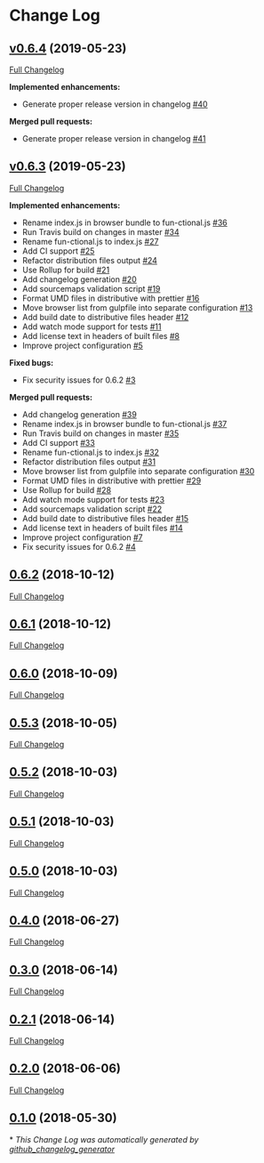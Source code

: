 # Change Log

## [v0.6.4](https://github.com/Constantiner/fun-ctional/tree/v0.6.4) (2019-05-23)
[Full Changelog](https://github.com/Constantiner/fun-ctional/compare/v0.6.3...v0.6.4)

**Implemented enhancements:**

- Generate proper release version in changelog [\#40](https://github.com/Constantiner/fun-ctional/issues/40)

**Merged pull requests:**

- Generate proper release version in changelog [\#41](https://github.com/Constantiner/fun-ctional/pull/41)

## [v0.6.3](https://github.com/Constantiner/fun-ctional/tree/v0.6.3) (2019-05-23)
[Full Changelog](https://github.com/Constantiner/fun-ctional/compare/0.6.2...v0.6.3)

**Implemented enhancements:**

- Rename index.js in browser bundle to fun-ctional.js [\#36](https://github.com/Constantiner/fun-ctional/issues/36)
- Run Travis build on changes in master [\#34](https://github.com/Constantiner/fun-ctional/issues/34)
- Rename fun-ctional.js to index.js [\#27](https://github.com/Constantiner/fun-ctional/issues/27)
- Add CI support [\#25](https://github.com/Constantiner/fun-ctional/issues/25)
- Refactor distribution files output [\#24](https://github.com/Constantiner/fun-ctional/issues/24)
- Use Rollup for build [\#21](https://github.com/Constantiner/fun-ctional/issues/21)
- Add changelog generation [\#20](https://github.com/Constantiner/fun-ctional/issues/20)
- Add sourcemaps validation script [\#19](https://github.com/Constantiner/fun-ctional/issues/19)
- Format UMD files in distributive with prettier [\#16](https://github.com/Constantiner/fun-ctional/issues/16)
- Move browser list from gulpfile into separate configuration [\#13](https://github.com/Constantiner/fun-ctional/issues/13)
- Add build date to distributive files header [\#12](https://github.com/Constantiner/fun-ctional/issues/12)
- Add watch mode support for tests [\#11](https://github.com/Constantiner/fun-ctional/issues/11)
- Add license text in headers of built files [\#8](https://github.com/Constantiner/fun-ctional/issues/8)
- Improve project configuration [\#5](https://github.com/Constantiner/fun-ctional/issues/5)

**Fixed bugs:**

- Fix security issues for 0.6.2 [\#3](https://github.com/Constantiner/fun-ctional/issues/3)

**Merged pull requests:**

- Add changelog generation [\#39](https://github.com/Constantiner/fun-ctional/pull/39)
- Rename index.js in browser bundle to fun-ctional.js [\#37](https://github.com/Constantiner/fun-ctional/pull/37)
- Run Travis build on changes in master [\#35](https://github.com/Constantiner/fun-ctional/pull/35)
- Add CI support [\#33](https://github.com/Constantiner/fun-ctional/pull/33)
- Rename fun-ctional.js to index.js [\#32](https://github.com/Constantiner/fun-ctional/pull/32)
- Refactor distribution files output [\#31](https://github.com/Constantiner/fun-ctional/pull/31)
- Move browser list from gulpfile into separate configuration [\#30](https://github.com/Constantiner/fun-ctional/pull/30)
- Format UMD files in distributive with prettier [\#29](https://github.com/Constantiner/fun-ctional/pull/29)
- Use Rollup for build [\#28](https://github.com/Constantiner/fun-ctional/pull/28)
- Add watch mode support for tests [\#23](https://github.com/Constantiner/fun-ctional/pull/23)
- Add sourcemaps validation script [\#22](https://github.com/Constantiner/fun-ctional/pull/22)
- Add build date to distributive files header [\#15](https://github.com/Constantiner/fun-ctional/pull/15)
- Add license text in headers of built files [\#14](https://github.com/Constantiner/fun-ctional/pull/14)
- Improve project configuration [\#7](https://github.com/Constantiner/fun-ctional/pull/7)
- Fix security issues for 0.6.2 [\#4](https://github.com/Constantiner/fun-ctional/pull/4)

## [0.6.2](https://github.com/Constantiner/fun-ctional/tree/0.6.2) (2018-10-12)
[Full Changelog](https://github.com/Constantiner/fun-ctional/compare/0.6.1...0.6.2)

## [0.6.1](https://github.com/Constantiner/fun-ctional/tree/0.6.1) (2018-10-12)
[Full Changelog](https://github.com/Constantiner/fun-ctional/compare/0.6.0...0.6.1)

## [0.6.0](https://github.com/Constantiner/fun-ctional/tree/0.6.0) (2018-10-09)
[Full Changelog](https://github.com/Constantiner/fun-ctional/compare/0.5.3...0.6.0)

## [0.5.3](https://github.com/Constantiner/fun-ctional/tree/0.5.3) (2018-10-05)
[Full Changelog](https://github.com/Constantiner/fun-ctional/compare/0.5.2...0.5.3)

## [0.5.2](https://github.com/Constantiner/fun-ctional/tree/0.5.2) (2018-10-03)
[Full Changelog](https://github.com/Constantiner/fun-ctional/compare/0.5.1...0.5.2)

## [0.5.1](https://github.com/Constantiner/fun-ctional/tree/0.5.1) (2018-10-03)
[Full Changelog](https://github.com/Constantiner/fun-ctional/compare/0.5.0...0.5.1)

## [0.5.0](https://github.com/Constantiner/fun-ctional/tree/0.5.0) (2018-10-03)
[Full Changelog](https://github.com/Constantiner/fun-ctional/compare/0.4.0...0.5.0)

## [0.4.0](https://github.com/Constantiner/fun-ctional/tree/0.4.0) (2018-06-27)
[Full Changelog](https://github.com/Constantiner/fun-ctional/compare/0.3.0...0.4.0)

## [0.3.0](https://github.com/Constantiner/fun-ctional/tree/0.3.0) (2018-06-14)
[Full Changelog](https://github.com/Constantiner/fun-ctional/compare/0.2.1...0.3.0)

## [0.2.1](https://github.com/Constantiner/fun-ctional/tree/0.2.1) (2018-06-14)
[Full Changelog](https://github.com/Constantiner/fun-ctional/compare/0.2.0...0.2.1)

## [0.2.0](https://github.com/Constantiner/fun-ctional/tree/0.2.0) (2018-06-06)
[Full Changelog](https://github.com/Constantiner/fun-ctional/compare/0.1.0...0.2.0)

## [0.1.0](https://github.com/Constantiner/fun-ctional/tree/0.1.0) (2018-05-30)


\* *This Change Log was automatically generated by [github_changelog_generator](https://github.com/skywinder/Github-Changelog-Generator)*
